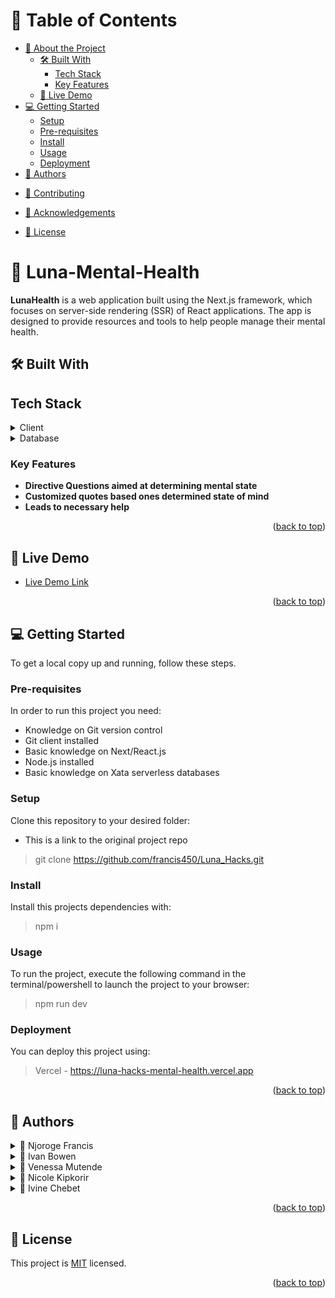 <a name="readme-top"></a>

<div align="center">
  <!-- <img src="murple_logo.png" alt="logo" width="140"  height="auto" /> -->
  <!-- <br/> -->

  <h3><b></b></h3>

</div>

<!-- TABLE OF CONTENTS -->

# 📗 Table of Contents

- [📖 About the Project](#about-project)
  - [🛠 Built With](#built-with)
    - [Tech Stack](#tech-stack)
    - [Key Features](#key-features)
  - [🚀 Live Demo](#live-demo)
- [💻 Getting Started](#getting-started)
  - [Setup](#setup)
  - [Pre-requisites](#pre-requisites)
  - [Install](#install)
  - [Usage](#usage)
  <!-- - [Run tests](#run-tests) -->
  - [Deployment](#triangular_flag_on_post-deployment)
- [👥 Authors](#authors)
<!-- - [🔭 Future Features](#future-features) -->
- [🤝 Contributing](#contributing)
<!-- - [⭐️ Show your support](#support) -->
- [🙏 Acknowledgements](#acknowledgements)
<!-- - [❓ FAQ (OPTIONAL)](#faq) -->
- [📝 License](#license)

<!-- PROJECT DESCRIPTION -->

# 📖  <a name="about-project">Luna-Mental-Health</a>


**LunaHealth**  is a web application built using the Next.js framework, which focuses on server-side rendering (SSR) of React applications. The app is designed to provide resources and tools to help people manage their mental health.

## 🛠 Built With <a name="built-with"></a>
 
## Tech Stack <a name="tech-stack"></a>


<details>
  <summary>Client</summary>
  <ul>
    <li><a href="https://nextjs.org/">Next.js</a></li>
  </ul>
</details>

<details>
<summary>Database</summary>
  <ul>
    <li><a href="https://www.xata.io/">Xata Serverless Database</a></li>
  </ul>
</details>


### Key Features <a name="key-features"></a>


- **Directive Questions aimed at determining mental state**
- **Customized quotes based ones determined state of mind**
- **Leads to necessary help**


<p align="right">(<a href="#readme-top">back to top</a>)</p>

<!-- LIVE DEMO -->

## 🚀 Live Demo <a name="live-demo"></a>

- [Live Demo Link](https://luna-hacks-mental-health.vercel.app)

<p align="right">(<a href="#readme-top">back to top</a>)</p>

<!-- GETTING STARTED -->

## 💻 Getting Started <a name="getting-started"></a>


To get a local copy up and running, follow these steps.

### Pre-requisites

In order to run this project you need:
- Knowledge on Git version control
- Git client installed 
- Basic knowledge on Next/React.js
- Node.js installed
- Basic knowledge on Xata serverless databases

### Setup

Clone this repository to your desired folder:
- This is a link to the original project repo
>git clone https://github.com/francis450/Luna_Hacks.git

### Install

Install this projects dependencies with:
>npm i


### Usage

To run the project, execute the following command in the terminal/powershell to launch the project to your browser:
>npm run dev 


### Deployment

You can deploy this project using:
>Vercel - https://luna-hacks-mental-health.vercel.app



<!-- FUTURE FEATURES -->

<p align="right">(<a href="#readme-top">back to top</a>)</p>

<!-- AUTHORS -->

## 👥 Authors <a name="authors"></a>


<details>
    <summary>👤 Njoroge Francis</summary>
    <ul>
        <li><a href="https:github.com/francis450">GitHub</a></li>
        <li><a href="https://twitter.com/nkamandefrancis">Twitter</a></li>
        <li><a href="#">LinkedIn</a></li>
    </ul>
</details>

<details>
    <summary>👤 Ivan Bowen</summary>
    <ul>
        <li><a href="https:github.com/874bowen">GitHub</a></li>
        <li><a href="https://twitter.com/">Twitter</a></li>
        <li><a href="#">LinkedIn</a></li>
    </ul>
</details>

<details>
    <summary>👤 Venessa Mutende</summary>
    <ul>
        <li><a href="https:github.com/">GitHub</a></li>
        <li><a href="https://twitter.com/">Twitter</a></li>
        <li><a href="https://linkedin/in/">LinkedIn</a></li>
        <li><a href="vanessamutesh@gmail.com">Mail</a></li>
    </ul>
</details>

<details>
    <summary>👤 Nicole Kipkorir</summary>
        <ul>
        <li><a href="https:github.com/">GitHub</a></li>
        <li><a href="https://twitter.com/">Twitter</a></li>
        <li><a href="https://linkedin/in/">LinkedIn</a></li>
        <li><a href="nicolekipkorir@gmail.com">Mail</a></li>
    </ul>
</details>

<details>
    <summary>👤 Ivine Chebet</summary>
    <ul>
        <li><a href="https:github.com/">GitHub</a></li>
        <li><a href="https://twitter.com/">Twitter</a></li>
        <li><a href="https://linkedin/in/">LinkedIn</a></li>
        <li><a href="chebethive@gmail.com">Mail</a></li>
    </ul>
</details>

<!-- FAQ (optional) -->


<p align="right">(<a href="#readme-top">back to top</a>)</p>

<!-- LICENSE -->

## 📝 License <a name="license"></a>

This project is [MIT](./LICENSE) licensed.

<p align="right">(<a href="#readme-top">back to top</a>)</p>